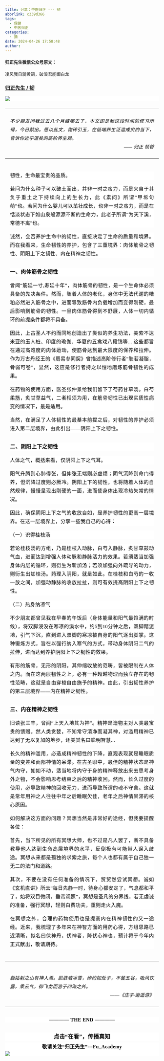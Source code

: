 ```yaml
---
title: 分享：中医归正 --- 韧
abbrlink: c339d366
tags:
  - 保健
  - 中医归正
categories:
  - 摘
date: 2024-04-26 17:58:48
author:
---
```


#### 归正先生微信公众号原文：

凌风我自骑黄鹄，破浪君能御白龙

<!-- more -->

###  [归正先生 / 韧](https://mp.weixin.qq.com/s/iFHFzsehXTRHQ9RdIQk_Lw "跳转至原文")



<div class="rich_media_content ">
                    <p style="outline: 0px;font-family: system-ui, -apple-system, BlinkMacSystemFont, &quot;Helvetica Neue&quot;, &quot;PingFang SC&quot;, &quot;Hiragino Sans GB&quot;, &quot;Microsoft YaHei UI&quot;, &quot;Microsoft YaHei&quot;, Arial, sans-serif;letter-spacing: 0.544px;text-wrap: wrap;background-color: rgb(255, 255, 255);visibility: visible;text-align: justify;margin-bottom: 24px;"><img class="rich_pages wxw-img js_insertlocalimg" data-imgfileid="100002364" data-ratio="1.50625" data-s="300,640" src="https://mmbiz.qpic.cn/sz_mmbiz_png/zjaJCl7DLpWgCHcJjW74yoDt8cwLVA5K7GaDnJIDicR6eavkjCC2gh7eWdtvI3Fribbykm5daicaTLwwyPWVmnMlA/640?wx_fmt=png&amp;from=appmsg" data-type="png" data-w="800" style="text-align: center;font-family: mp-quote, -apple-system-font, BlinkMacSystemFont, &quot;Helvetica Neue&quot;, &quot;PingFang SC&quot;, &quot;Hiragino Sans GB&quot;, &quot;Microsoft YaHei UI&quot;, &quot;Microsoft YaHei&quot;, Arial, sans-serif;font-size: var(--articleFontsize);letter-spacing: 0.034em;"  /><br  /></p><hr style="outline: 0px;font-family: system-ui, -apple-system, BlinkMacSystemFont, &quot;Helvetica Neue&quot;, &quot;PingFang SC&quot;, &quot;Hiragino Sans GB&quot;, &quot;Microsoft YaHei UI&quot;, &quot;Microsoft YaHei&quot;, Arial, sans-serif;letter-spacing: 0.544px;text-wrap: wrap;background-color: rgb(255, 255, 255);border-style: solid;border-right-width: 0px;border-bottom-width: 0px;border-left-width: 0px;border-color: rgba(0, 0, 0, 0.1);transform-origin: 0px 0px;transform: scale(1, 0.5);visibility: visible;"  /><p style="outline: 0px;font-family: system-ui, -apple-system, BlinkMacSystemFont, &quot;Helvetica Neue&quot;, &quot;PingFang SC&quot;, &quot;Hiragino Sans GB&quot;, &quot;Microsoft YaHei UI&quot;, &quot;Microsoft YaHei&quot;, Arial, sans-serif;letter-spacing: 0.544px;text-wrap: wrap;visibility: visible;line-height: 2em;text-align: justify;margin: 24px 16px 0px;"><span style="font-size: 15px;"><em><span style="font-size: 15px;outline: 0px;letter-spacing: 0.544px;color: rgb(0, 0, 0);font-family: 仿宋;text-align: left;visibility: visible;"><span style="font-size: 15px;background-color: rgb(255, 255, 255);">不少朋友问</span>我<span style="font-size: 15px;background-color: rgb(255, 255, 255);">过去几个月藏哪去了，本文即是我这段时间的修习所得，今日献出。愿以此文，抛砖引玉，在低端养生泛滥成灾的当下，告诉你近乎道矣的高阶养生观。</span></span></em></span></p><p style="outline: 0px;font-family: system-ui, -apple-system, BlinkMacSystemFont, &quot;Helvetica Neue&quot;, &quot;PingFang SC&quot;, &quot;Hiragino Sans GB&quot;, &quot;Microsoft YaHei UI&quot;, &quot;Microsoft YaHei&quot;, Arial, sans-serif;letter-spacing: 0.544px;text-wrap: wrap;visibility: visible;line-height: 2em;text-align: right;margin: 0px 16px 24px;"><span style="font-size: 15px;"><em><span style="font-size: 15px;outline: 0px;letter-spacing: 0.544px;color: rgb(0, 0, 0);font-family: 仿宋;text-align: left;visibility: visible;"><span style="font-size: 15px;background-color: rgb(255, 255, 255);">—— 归正&nbsp;顿首<br  /></span></span></em></span></p><hr style="border-style: solid;border-width: 1px 0 0;border-color: rgba(0,0,0,0.1);-webkit-transform-origin: 0 0;-webkit-transform: scale(1, 0.5);transform-origin: 0 0;transform: scale(1, 0.5);"  /><section style="outline: 0px;font-family: system-ui, -apple-system, BlinkMacSystemFont, &quot;Helvetica Neue&quot;, &quot;PingFang SC&quot;, &quot;Hiragino Sans GB&quot;, &quot;Microsoft YaHei UI&quot;, &quot;Microsoft YaHei&quot;, Arial, sans-serif;letter-spacing: 0.544px;text-wrap: wrap;visibility: visible;line-height: 2em;text-align: justify;margin: 24px 16px 40px;"><span style="font-size: 15px;"><em><span style="font-size: 15px;outline: 0px;letter-spacing: 0.544px;color: rgb(0, 0, 0);font-family: 仿宋;text-align: left;visibility: visible;"><span style="font-size: 15px;background-color: rgb(255, 255, 255);"></span></span></em></span></section><section style="outline: 0px;font-family: system-ui, -apple-system, BlinkMacSystemFont, &quot;Helvetica Neue&quot;, &quot;PingFang SC&quot;, &quot;Hiragino Sans GB&quot;, &quot;Microsoft YaHei UI&quot;, &quot;Microsoft YaHei&quot;, Arial, sans-serif;letter-spacing: 0.544px;text-wrap: wrap;background-color: rgb(255, 255, 255);visibility: visible;line-height: 2em;text-align: justify;margin: 16px;"><span style="outline: 0px;letter-spacing: 0.544px;color: rgb(0, 0, 0);font-family: 仿宋;font-size: 16px;text-align: left;visibility: visible;">韧性，生命最宝贵的品质。</span></section><section style="outline: 0px;font-family: system-ui, -apple-system, BlinkMacSystemFont, &quot;Helvetica Neue&quot;, &quot;PingFang SC&quot;, &quot;Hiragino Sans GB&quot;, &quot;Microsoft YaHei UI&quot;, &quot;Microsoft YaHei&quot;, Arial, sans-serif;letter-spacing: 0.544px;text-wrap: wrap;background-color: rgb(255, 255, 255);visibility: visible;line-height: 2em;text-align: justify;margin: 16px;"><span style="outline: 0px;letter-spacing: 0.544px;color: rgb(0, 0, 0);font-family: 仿宋;font-size: 16px;text-align: left;visibility: visible;">若问为什么种子可以破土而出，并非一时之蛮力，而是来自于其负于重土之下持续向上的生长力，此《素问》所谓“甲坼句萌”也。若问为什么婴儿可以茁壮成长，也非一时之蛮力，而是在恬淡状态下如山泉般源源不断的生命力，此老子所谓“为天下溪，常德不离"也。</span></section><p style="margin: 16px 16px 32px;outline: 0px;font-family: system-ui, -apple-system, BlinkMacSystemFont, &quot;Helvetica Neue&quot;, &quot;PingFang SC&quot;, &quot;Hiragino Sans GB&quot;, &quot;Microsoft YaHei UI&quot;, &quot;Microsoft YaHei&quot;, Arial, sans-serif;letter-spacing: 0.544px;text-wrap: wrap;background-color: rgb(255, 255, 255);visibility: visible;line-height: 2em;text-align: justify;"><span style="outline: 0px;letter-spacing: 0.544px;color: rgb(0, 0, 0);font-family: 仿宋;font-size: 16px;text-align: left;visibility: visible;">诚然，会否养护生命中的韧性，直接决定了生命的质量和境界。而</span><span style="letter-spacing: 0.544px;color: rgb(0, 0, 0);font-family: 仿宋;font-size: 16px;text-align: left;">在我看来，生命韧性的养护，包含了三重境界：肉体筋骨之韧性、阴阳上下之韧</span><span style="letter-spacing: 0.544px;color: rgb(0, 0, 0);font-family: 仿宋;font-size: 16px;text-align: left;">性、内在精神之韧性。</span></p><section style="outline: 0px;font-family: system-ui, -apple-system, BlinkMacSystemFont, &quot;Helvetica Neue&quot;, &quot;PingFang SC&quot;, &quot;Hiragino Sans GB&quot;, &quot;Microsoft YaHei UI&quot;, &quot;Microsoft YaHei&quot;, Arial, sans-serif;letter-spacing: 0.544px;text-wrap: wrap;background-color: rgb(255, 255, 255);visibility: visible;line-height: 2em;text-align: justify;margin: 16px;"><span style="color: rgb(0, 0, 0);font-family: 仿宋;font-size: 16px;letter-spacing: 0.544px;text-align: left;"></span></section><section style="outline: 0px;font-family: system-ui, -apple-system, BlinkMacSystemFont, &quot;Helvetica Neue&quot;, &quot;PingFang SC&quot;, &quot;Hiragino Sans GB&quot;, &quot;Microsoft YaHei UI&quot;, &quot;Microsoft YaHei&quot;, Arial, sans-serif;letter-spacing: 0.544px;text-wrap: wrap;background-color: rgb(255, 255, 255);visibility: visible;line-height: 2em;text-align: justify;margin: 16px;"><span style="font-size: 17px;"><strong><span style="color: rgb(0, 0, 0);font-family: 仿宋;letter-spacing: 0.544px;text-align: left;">一、肉体筋骨之韧性</span></strong></span><span style="color: rgb(0, 0, 0);font-family: 仿宋;font-size: 16px;letter-spacing: 0.544px;text-align: left;"></span></section><section style="outline: 0px;font-family: system-ui, -apple-system, BlinkMacSystemFont, &quot;Helvetica Neue&quot;, &quot;PingFang SC&quot;, &quot;Hiragino Sans GB&quot;, &quot;Microsoft YaHei UI&quot;, &quot;Microsoft YaHei&quot;, Arial, sans-serif;letter-spacing: 0.544px;text-wrap: wrap;background-color: rgb(255, 255, 255);visibility: visible;line-height: 2em;text-align: justify;margin: 16px;"><span style="color: rgb(0, 0, 0);font-family: 仿宋;font-size: 16px;letter-spacing: 0.544px;text-align: left;">曾闻“</span><span style="color: rgb(0, 0, 0);font-family: 仿宋;font-size: 16px;letter-spacing: 0.544px;text-align: left;">筋</span><span style="color: rgb(0, 0, 0);font-family: 仿宋;font-size: 16px;letter-spacing: 0.544px;text-align: left;">延一寸,寿延十年</span><span style="color: rgb(0, 0, 0);font-family: 仿宋;font-size: 16px;letter-spacing: 0.544px;text-align: left;">”，</span><span style="color: rgb(0, 0, 0);font-family: 仿宋;font-size: 16px;letter-spacing: 0.544px;text-align: left;">肉体</span><span style="color: rgb(0, 0, 0);font-family: 仿宋;font-size: 16px;letter-spacing: 0.544px;text-align: left;">筋骨的韧性</span><span style="color: rgb(0, 0, 0);font-family: 仿宋;font-size: 16px;letter-spacing: 0.544px;text-align: left;">，</span><span style="color: rgb(0, 0, 0);font-family: 仿宋;font-size: 16px;letter-spacing: 0.544px;text-align: left;">是一个生命体必须具备的先决条件。</span><span style="color: rgb(0, 0, 0);font-family: 仿宋;font-size: 16px;letter-spacing: 0.544px;text-align: left;">然而，随着人</span><span style="color: rgb(0, 0, 0);font-family: 仿宋;font-size: 16px;letter-spacing: 0.544px;text-align: left;">体的老化，身体</span><span style="color: rgb(0, 0, 0);font-family: 仿宋;font-size: 16px;letter-spacing: 0.544px;text-align: left;">中无法代谢的糟粕</span><span style="color: rgb(0, 0, 0);font-family: 仿宋;font-size: 16px;letter-spacing: 0.544px;text-align: left;">必然进入筋骨之中，进而导致筋骨内负载增加而变得刚硬，最后影响到筋骨的韧性。</span><span style="color: rgb(0, 0, 0);font-family: 仿宋;font-size: 16px;letter-spacing: 0.544px;text-align: left;">一旦肉体</span><span style="color: rgb(0, 0, 0);font-family: 仿宋;font-size: 16px;letter-spacing: 0.544px;text-align: left;">筋骨得到不</span><span style="color: rgb(0, 0, 0);font-family: 仿宋;font-size: 16px;letter-spacing: 0.544px;text-align: left;">舒展，</span><span style="color: rgb(0, 0, 0);font-family: 仿宋;font-size: 16px;letter-spacing: 0.544px;text-align: left;">人体一切</span><span style="color: rgb(0, 0, 0);font-family: 仿宋;font-size: 16px;letter-spacing: 0.544px;text-align: left;">内循环</span><span style="color: rgb(0, 0, 0);font-family: 仿宋;font-size: 16px;letter-spacing: 0.544px;text-align: left;">的前提条件都将不具备</span><span style="color: rgb(0, 0, 0);font-family: 仿宋;font-size: 16px;letter-spacing: 0.544px;text-align: left;">。</span></section><section style="outline: 0px;font-family: system-ui, -apple-system, BlinkMacSystemFont, &quot;Helvetica Neue&quot;, &quot;PingFang SC&quot;, &quot;Hiragino Sans GB&quot;, &quot;Microsoft YaHei UI&quot;, &quot;Microsoft YaHei&quot;, Arial, sans-serif;letter-spacing: 0.544px;text-wrap: wrap;background-color: rgb(255, 255, 255);visibility: visible;line-height: 2em;text-align: justify;margin: 16px;"><span style="color: rgb(0, 0, 0);font-family: 仿宋;font-size: 16px;letter-spacing: 0.544px;text-align: left;"></span><span style="color: rgb(0, 0, 0);font-family: 仿宋;font-size: 16px;letter-spacing: 0.544px;text-align: left;">因此，上古圣人不约而同地</span><span style="color: rgb(0, 0, 0);font-family: 仿宋;font-size: 16px;letter-spacing: 0.544px;text-align: left;">创造</span><span style="color: rgb(0, 0, 0);font-family: 仿宋;font-size: 16px;letter-spacing: 0.544px;text-align: left;">出了类似</span><span style="color: rgb(0, 0, 0);font-family: 仿宋;font-size: 16px;letter-spacing: 0.544px;text-align: left;">的养生功法</span><span style="color: rgb(0, 0, 0);font-family: 仿宋;font-size: 16px;letter-spacing: 0.544px;text-align: left;">，美索不达米亚的玉人</span><span style="color: rgb(0, 0, 0);font-family: 仿宋;font-size: 16px;letter-spacing: 0.544px;text-align: left;">桩、</span><span style="color: rgb(0, 0, 0);font-family: 仿宋;font-size: 16px;letter-spacing: 0.544px;text-align: left;">印</span><span style="color: rgb(0, 0, 0);font-family: 仿宋;font-size: 16px;letter-spacing: 0.544px;text-align: left;">度</span><span style="color: rgb(0, 0, 0);font-family: 仿宋;font-size: 16px;letter-spacing: 0.544px;text-align: left;">的瑜伽、</span><span style="color: rgb(0, 0, 0);font-family: 仿宋;font-size: 16px;letter-spacing: 0.544px;text-align: left;">华夏</span><span style="color: rgb(0, 0, 0);font-family: 仿宋;font-size: 16px;letter-spacing: 0.544px;text-align: left;">的五禽戏</span><span style="color: rgb(0, 0, 0);font-family: 仿宋;font-size: 16px;letter-spacing: 0.544px;text-align: left;">八段锦</span><span style="color: rgb(0, 0, 0);font-family: 仿宋;font-size: 16px;letter-spacing: 0.544px;text-align: left;">等... </span><span style="color: rgb(0, 0, 0);font-family: 仿宋;font-size: 16px;letter-spacing: 0.544px;text-align: left;">这</span><span style="color: rgb(0, 0, 0);font-family: 仿宋;font-size: 16px;letter-spacing: 0.544px;text-align: left;">些</span><span style="color: rgb(0, 0, 0);font-family: 仿宋;font-size: 16px;letter-spacing: 0.544px;text-align: left;">都旨在</span><span style="color: rgb(0, 0, 0);font-family: 仿宋;font-size: 16px;letter-spacing: 0.544px;text-align: left;">通过</span><span style="color: rgb(0, 0, 0);font-family: 仿宋;font-size: 16px;letter-spacing: 0.544px;text-align: left;">高难度的</span><span style="color: rgb(0, 0, 0);font-family: 仿宋;font-size: 16px;letter-spacing: 0.544px;text-align: left;">肉体</span><span style="color: rgb(0, 0, 0);font-family: 仿宋;font-size: 16px;letter-spacing: 0.544px;text-align: left;">运动，</span><span style="color: rgb(0, 0, 0);font-family: 仿宋;font-size: 16px;letter-spacing: 0.544px;text-align: left;">使</span><span style="color: rgb(0, 0, 0);font-family: 仿宋;font-size: 16px;letter-spacing: 0.544px;text-align: left;">筋骨达到最大限度的保养和</span><span style="color: rgb(0, 0, 0);font-family: 仿宋;font-size: 16px;letter-spacing: 0.544px;text-align: left;">拉伸</span><span style="color: rgb(0, 0, 0);font-family: 仿宋;font-size: 16px;letter-spacing: 0.544px;text-align: left;">。作为万古丹经王的</span><span style="color: rgb(0, 0, 0);font-family: 仿宋;font-size: 16px;letter-spacing: 0.544px;text-align: left;">《周易参同契》曾描述高阶修行者“肤若凝脂，骨弱可卷”，</span><span style="color: rgb(0, 0, 0);font-family: 仿宋;font-size: 16px;letter-spacing: 0.544px;text-align: left;">显然，这应是修行者持之以恒地磨炼筋骨韧性的成果。</span></section><section style="outline: 0px;font-family: system-ui, -apple-system, BlinkMacSystemFont, &quot;Helvetica Neue&quot;, &quot;PingFang SC&quot;, &quot;Hiragino Sans GB&quot;, &quot;Microsoft YaHei UI&quot;, &quot;Microsoft YaHei&quot;, Arial, sans-serif;letter-spacing: 0.544px;text-wrap: wrap;background-color: rgb(255, 255, 255);visibility: visible;line-height: 2em;text-align: justify;margin: 16px;"><span style="color: rgb(0, 0, 0);font-family: 仿宋;font-size: 16px;letter-spacing: 0.544px;text-align: left;">在药物的使用方面，医圣张仲景给我们留下了芍药甘草汤。白芍柔筋，炙甘草益气，二者相须为用，在筋骨韧性已出现实质性病变的情况下，最是适用。<br  /></span></section><p style="outline: 0px;font-family: system-ui, -apple-system, BlinkMacSystemFont, &quot;Helvetica Neue&quot;, &quot;PingFang SC&quot;, &quot;Hiragino Sans GB&quot;, &quot;Microsoft YaHei UI&quot;, &quot;Microsoft YaHei&quot;, Arial, sans-serif;letter-spacing: 0.544px;text-wrap: wrap;background-color: rgb(255, 255, 255);visibility: visible;line-height: 2em;text-align: justify;margin: 16px 16px 32px;"><span style="color: rgb(0, 0, 0);font-family: 仿宋;font-size: 16px;letter-spacing: 0.544px;text-align: left;">当然，在满足了人体韧性的最基本前提之后，对韧性的养护必须进入第二层境界，由此引出——阴阳上下之韧性。<br  /></span></p><section style="outline: 0px;font-family: system-ui, -apple-system, BlinkMacSystemFont, &quot;Helvetica Neue&quot;, &quot;PingFang SC&quot;, &quot;Hiragino Sans GB&quot;, &quot;Microsoft YaHei UI&quot;, &quot;Microsoft YaHei&quot;, Arial, sans-serif;letter-spacing: 0.544px;text-wrap: wrap;background-color: rgb(255, 255, 255);visibility: visible;line-height: 2em;text-align: justify;margin: 16px;"><span style="font-size: 17px;"><strong><span style="color: rgb(0, 0, 0);font-family: 仿宋;letter-spacing: 0.544px;text-align: left;">二、阴阳上下之韧性</span></strong></span><span style="color: rgb(0, 0, 0);font-family: 仿宋;font-size: 16px;letter-spacing: 0.544px;text-align: left;"><br  /></span></section><section style="text-align: justify;outline: 0px;letter-spacing: 0.544px;text-wrap: wrap;background-color: rgb(255, 255, 255);visibility: visible;line-height: 2em;margin: 16px;"><span style="color:#000000;font-family:仿宋;"><span style="font-size: 16px;">人体之气，概括来看，仅阴阳上下之气耳。</span></span></section><section style="text-align: justify;outline: 0px;letter-spacing: 0.544px;text-wrap: wrap;background-color: rgb(255, 255, 255);visibility: visible;line-height: 2em;margin: 16px;"><span style="color:#000000;font-family:仿宋;"><span style="font-size: 16px;">阳气升腾则心肺得张，但伸张无端则必虚烦；阴气沉降则命门得养，但沉降过度则必厥冷。阴阳上下的韧性，也将随着人体的自然规律，慢慢呈现出刚硬的一面，进而使身体出现冷热失常的情况。</span></span></section><section style="text-align: justify;outline: 0px;letter-spacing: 0.544px;text-wrap: wrap;background-color: rgb(255, 255, 255);visibility: visible;line-height: 2em;margin: 16px;"><span style="color:#000000;font-family:仿宋;"><span style="font-size: 16px;">因此，确保阴阳上下之气的收放自如，是养护韧性的更高一层境界。在这一层境界上，分享一些我自己的心得：</span></span></section><section style="text-align: justify;outline: 0px;letter-spacing: 0.544px;text-wrap: wrap;background-color: rgb(255, 255, 255);visibility: visible;line-height: 2em;margin: 16px;"><span style="color:#000000;font-family:仿宋;"><span style="font-size: 16px;">（一）识得桂枝汤<br  /></span></span></section><section style="text-align: justify;outline: 0px;letter-spacing: 0.544px;text-wrap: wrap;background-color: rgb(255, 255, 255);visibility: visible;line-height: 2em;margin: 16px;"><span style="color:#000000;font-family:仿宋;"><span style="font-size: 16px;">若论桂枝汤的方组，乃是桂枝入动脉，白芍入静脉，炙甘草鼓动气血，进而达到增强人体动脉和静脉活力的效果。若须适当加强身体内层的循环，则衍生为新加汤；若须加强向外疏导的动力，则衍生出加桂汤。药理入阴阳，就是如此。在桂枝和白芍的一收一放之间，加强动静脉的收放拉扯，则可有效提高阴阳上下之韧性。<br  /></span></span></section><section style="text-align: justify;outline: 0px;letter-spacing: 0.544px;text-wrap: wrap;background-color: rgb(255, 255, 255);visibility: visible;line-height: 2em;margin: 16px;"><span style="color:#000000;font-family:仿宋;"><span style="font-size: 16px;">（二）热身纳凉气<br  /></span></span></section><section style="text-align: justify;outline: 0px;letter-spacing: 0.544px;text-wrap: wrap;background-color: rgb(255, 255, 255);visibility: visible;line-height: 2em;margin: 16px;"><span style="color:#000000;font-family:仿宋;"><span style="font-size: 16px;">不少朋友都曾见我在早春的午饭后（身体能量和阳气最饱满的时候），将双脚浸没在寒凉的溪水中，约5到10分钟之后，双脚踏泥地，引气下沉，直到进入双脚的寒凉被自身的阳气逐出脚掌。这种锻炼方式，旨在以强行纳入寒气的方式，带动身体阴阳二气的拉伸，进而达到养护阴阳上下之韧性的效果。<br  /></span></span></section><p style="text-align: justify;outline: 0px;letter-spacing: 0.544px;text-wrap: wrap;background-color: rgb(255, 255, 255);visibility: visible;line-height: 2em;margin: 16px 16px 32px;"><span style="color:#000000;font-family:仿宋;"><span style="font-size: 16px;">有形的筋骨，无形的阴阳，其伸缩收放的范畴，皆被限制在人体之内。而在这两层韧性之上，必有一种超越物理而独立存在的韧性范畴，这就是自由穿梭自由施予的精神。由此，引出韧性养护的第三层境界——内在精神之韧性。</span></span></p><section style="text-align: justify;outline: 0px;letter-spacing: 0.544px;text-wrap: wrap;background-color: rgb(255, 255, 255);visibility: visible;line-height: 2em;margin: 16px;"><span style="font-size: 17px;"><strong><span style="color: rgb(0, 0, 0);font-family: 仿宋;">三、内在精神之韧性</span></strong></span><span style="color: rgb(0, 0, 0);font-family: 仿宋;font-size: 16px;"><br  /></span></section><section style="text-align: justify;outline: 0px;letter-spacing: 0.544px;text-wrap: wrap;background-color: rgb(255, 255, 255);visibility: visible;line-height: 2em;margin: 16px;"><span style="color: rgb(0, 0, 0);font-family: 仿宋;font-size: 16px;">旧读张三丰，曾闻“上天入地其为神”。精神是造物主对人类最宝贵的馈赠。然人类贪婪，不知常守清净而凝其神，对滥用精神已达到了无以复加的地步，还美其名曰聪明智慧...</span></section><section style="text-align: justify;outline: 0px;letter-spacing: 0.544px;text-wrap: wrap;background-color: rgb(255, 255, 255);visibility: visible;line-height: 2em;margin: 16px;"><span style="color: rgb(0, 0, 0);font-family: 仿宋;font-size: 16px;">长久的精神滥用，必造成精神韧性的下降，直观表现就是睡眠质量的变差和面部神情的呆滞。在古圣眼中，最佳的精神状态是神气内守，如如不动，适当地将内守于身的精神释放出来去思考身外之物，不会影响思考结束之后的精神收回。然而，长久过度的使用，必导致精神的回收无力，进而导致所谓的魂不守舍。这就是常年用神之人往往中年之后睡眠欠佳，老年之后神情呆滞的核心原因。</span></section><section style="text-align: justify;outline: 0px;letter-spacing: 0.544px;text-wrap: wrap;background-color: rgb(255, 255, 255);visibility: visible;line-height: 2em;margin: 16px;"><span style="color: rgb(0, 0, 0);font-family: 仿宋;font-size: 16px;">如何解决这方面的问题？冥想当然是非常好的途经</span><span style="color: rgb(0, 0, 0);font-family: 仿宋;font-size: 16px;">，但我要提醒各位：</span></section><section style="text-align: justify;outline: 0px;letter-spacing: 0.544px;text-wrap: wrap;background-color: rgb(255, 255, 255);visibility: visible;line-height: 2em;margin: 16px;"><span style="color: rgb(0, 0, 0);font-family: 仿宋;font-size: 16px;">首先，当下所见的所有冥想大师，也不过是凡人罢了，断不具备教导他人达到生命高层境界的水平，反倒极有可能带人误入歧途。冥想从来都是孤独的求索之旅，每个人也都有属于自己独一无二的法门和道路。</span></section><section style="text-align: justify;outline: 0px;letter-spacing: 0.544px;text-wrap: wrap;background-color: rgb(255, 255, 255);visibility: visible;line-height: 2em;margin: 16px;"><span style="color: rgb(0, 0, 0);font-family: 仿宋;font-size: 16px;">其次，不要在没有任何准备的情况下，贸贸然尝试冥想。诚如《玄机直讲》所云“每日先静一时，待身心都安定了，气息都和平了，始将双目微闭，垂帘观照”，</span><span style="color: rgb(0, 0, 0);font-family: 仿宋;font-size: 16px;letter-spacing: 0.544px;">冥</span><span style="color: rgb(0, 0, 0);font-family: 仿宋;font-size: 16px;letter-spacing: 0.544px;">想是</span><span style="color: rgb(0, 0, 0);font-family: 仿宋;font-size: 16px;letter-spacing: 0.544px;">圣凡</span><span style="color: rgb(0, 0, 0);font-family: 仿宋;font-size: 16px;letter-spacing: 0.544px;">的</span><span style="color: rgb(0, 0, 0);font-family: 仿宋;font-size: 16px;letter-spacing: 0.544px;">分界线，若无虔诚的准备，强行冥想，轻则白费功夫，重则走火入魔。</span><span style="color: rgb(0, 0, 0);font-family: 仿宋;font-size: 16px;letter-spacing: 0.544px;"></span><span style="color: rgb(0, 0, 0);font-family: 仿宋;font-size: 16px;letter-spacing: 0.544px;"></span></section><section style="text-align: justify;outline: 0px;letter-spacing: 0.544px;text-wrap: wrap;background-color: rgb(255, 255, 255);visibility: visible;line-height: 2em;margin: 16px 16px 40px;"><span style="color: rgb(0, 0, 0);font-family: 仿宋;font-size: 16px;">在冥想之外，合理的药物使用也是提高内在精神韧性的又</span><span style="color: rgb(0, 0, 0);font-family: 仿宋;font-size: 16px;letter-spacing: 0.544px;">一途经。近来，我梳理了多年来在神智方面的用药心得，方组思路已近清晰，拟名曰伏神丹，<span style="color: rgb(0, 0, 0);font-family: 仿宋;font-size: 16px;letter-spacing: 0.544px;text-wrap: wrap;background-color: rgb(255, 255, 255);">伏神者，</span><span style="color: rgb(0, 0, 0);font-family: 仿宋;font-size: 16px;letter-spacing: 0.544px;text-wrap: wrap;background-color: rgb(255, 255, 255);">降伏心</span><span style="color: rgb(0, 0, 0);font-family: 仿宋;font-size: 16px;letter-spacing: 0.544px;text-wrap: wrap;background-color: rgb(255, 255, 255);">神也，</span>预计将于今年内正式献出，敬请期待。</span></section><hr style="border-style: solid;border-width: 1px 0 0;border-color: rgba(0,0,0,0.1);-webkit-transform-origin: 0 0;-webkit-transform: scale(1, 0.5);transform-origin: 0 0;transform: scale(1, 0.5);"  /><section style="text-align: justify;outline: 0px;letter-spacing: 0.544px;text-wrap: wrap;background-color: rgb(255, 255, 255);visibility: visible;line-height: 2em;margin: 16px 16px 40px;"><span style="color: rgb(0, 0, 0);font-family: 仿宋;font-size: 16px;letter-spacing: 0.544px;"></span></section><p style="text-align: justify;outline: 0px;letter-spacing: 0.544px;text-wrap: wrap;background-color: rgb(255, 255, 255);visibility: visible;line-height: 2em;margin: 16px 16px 0px;"><span style="font-size: 15px;"><em><span style="outline: 0px;letter-spacing: 0.544px;color: rgb(0, 0, 0);font-family: 仿宋;text-align: left;visibility: visible;font-size: 15px;background-color: rgb(255, 255, 255);">藐姑射之山有神人焉。肌肤若冰雪，绰约如处子，不餐五谷，吸风饮露，乘云气，御飞龙而游于四海之外。</span></em></span><span style="color: rgb(0, 0, 0);font-family: 仿宋;font-size: 16px;"></span></p><p style="text-align: right;outline: 0px;letter-spacing: 0.544px;text-wrap: wrap;background-color: rgb(255, 255, 255);visibility: visible;line-height: 2em;margin: 0px 16px 24px;"><span style="letter-spacing: 0.544px;text-wrap: wrap;color: rgb(0, 0, 0);font-family: 仿宋;font-size: 15px;">——<em>《庄子·逍遥游》</em></span></p><hr style="border-style: solid;border-width: 1px 0 0;border-color: rgba(0,0,0,0.1);-webkit-transform-origin: 0 0;-webkit-transform: scale(1, 0.5);transform-origin: 0 0;transform: scale(1, 0.5);"  /><section style="text-align: right;outline: 0px;letter-spacing: 0.544px;text-wrap: wrap;background-color: rgb(255, 255, 255);visibility: visible;line-height: 2em;margin: 0px 16px 32px;"><span style="color: rgb(0, 0, 0);font-family: 仿宋;font-size: 16px;"><span style="letter-spacing: 0.544px;text-wrap: wrap;color: rgb(0, 0, 0);font-family: 仿宋;font-size: 16px;"></span></span></section><section style="margin-top: 16px;margin-bottom: 32px;outline: 0px;font-family: system-ui, -apple-system, BlinkMacSystemFont, &quot;Helvetica Neue&quot;, &quot;PingFang SC&quot;, &quot;Hiragino Sans GB&quot;, &quot;Microsoft YaHei UI&quot;, &quot;Microsoft YaHei&quot;, Arial, sans-serif;letter-spacing: 0.544px;text-wrap: wrap;color: rgb(34, 34, 34);background-color: rgb(255, 255, 255);text-align: center;"><strong style="outline: 0px;"><span style="outline: 0px;color: rgb(0, 0, 0);font-family: 仿宋;font-size: 16px;">———— THE&nbsp;END ————</span></strong></section>
					<section style="margin-top: 20px;margin-bottom: 5px;outline: 0px;max-width: 100%;font-family: -apple-system, BlinkMacSystemFont, &quot;Helvetica Neue&quot;, &quot;PingFang SC&quot;, &quot;Hiragino Sans GB&quot;, &quot;Microsoft YaHei UI&quot;, &quot;Microsoft YaHei&quot;, Arial, sans-serif;letter-spacing: 0.544px;white-space: normal;font-size: 16px;min-height: 1em;color: rgb(62, 62, 62);text-align: center;line-height: 1.75em;background-color: rgb(255, 255, 255);box-sizing: border-box !important;overflow-wrap: break-word !important;"><strong style="outline: 0px;max-width: 100%;box-sizing: border-box !important;overflow-wrap: break-word !important;"><span style="outline: 0px;max-width: 100%;font-size: 18px;color: rgb(0, 0, 0);font-family: 仿宋;letter-spacing: 0.5px;box-sizing: border-box !important;overflow-wrap: break-word !important;">点击“在看”，传播真知</span></strong></section><section style="margin-top: 5px;margin-bottom: 5px;outline: 0px;max-width: 100%;font-family: -apple-system, BlinkMacSystemFont, &quot;Helvetica Neue&quot;, &quot;PingFang SC&quot;, &quot;Hiragino Sans GB&quot;, &quot;Microsoft YaHei UI&quot;, &quot;Microsoft YaHei&quot;, Arial, sans-serif;letter-spacing: 0.544px;white-space: normal;font-size: 16px;min-height: 1em;color: rgb(62, 62, 62);text-align: center;line-height: 1.75em;background-color: rgb(255, 255, 255);box-sizing: border-box !important;overflow-wrap: break-word !important;"><strong style="outline: 0px;max-width: 100%;box-sizing: border-box !important;overflow-wrap: break-word !important;"><span style="outline: 0px;max-width: 100%;font-size: 18px;color: rgb(0, 0, 0);font-family: 仿宋;letter-spacing: 0.5px;box-sizing: border-box !important;overflow-wrap: break-word !important;"><strong style="outline: 0px;max-width: 100%;color: rgb(62, 62, 62);font-size: 16px;box-sizing: border-box !important;overflow-wrap: break-word !important;"><span style="outline: 0px;max-width: 100%;color: rgb(0, 0, 0);box-sizing: border-box !important;overflow-wrap: break-word !important;">敬请关注“归正先生”---Fu_Academy</span></strong></span></strong><img style="clear: both; display: block; margin:auto;" src="https://mmbiz.qpic.cn/mmbiz_png/zjaJCl7DLpVKRC65ufmbGmuW2lHdBt8icKFOokwHAzd5D6xDM99b8ia0dpnR1FQzd8V0tIIcy5FARc5VjdZVhmUA/640?wx_fmt=png" /></section>
                </div>
